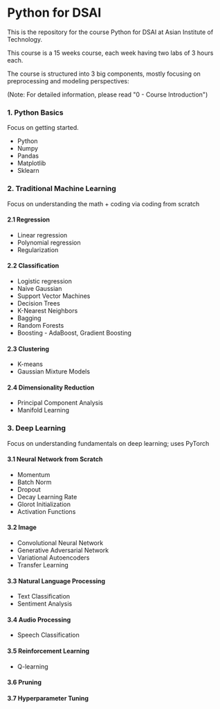 # Python for DSAI

This is the repository for the course Python for DSAI at Asian Institute of Technology.

This course is a 15 weeks course, each week having two labs of 3 hours each.

The course is structured into 3 big components, mostly focusing on preprocessing and modeling perspectives:

(Note: For detailed information, please read "0 - Course Introduction")

### 1. Python Basics
Focus on getting started.
  - Python
  - Numpy
  - Pandas
  - Matplotlib
  - Sklearn
  
### 2. Traditional Machine Learning
Focus on understanding the math + coding via coding from scratch

#### 2.1 Regression
  - Linear regression
  - Polynomial regression
  - Regularization
  
#### 2.2 Classification
  - Logistic regression
  - Naive Gaussian
  - Support Vector Machines
  - Decision Trees
  - K-Nearest Neighbors
  - Bagging
  - Random Forests
  - Boosting - AdaBoost, Gradient Boosting
  
#### 2.3 Clustering
  - K-means
  - Gaussian Mixture Models

#### 2.4 Dimensionality Reduction
  - Principal Component Analysis
  - Manifold Learning

### 3. Deep Learning
Focus on understanding fundamentals on deep learning; uses PyTorch

#### 3.1 Neural Network from Scratch
  - Momentum
  - Batch Norm
  - Dropout
  - Decay Learning Rate
  - Glorot Initialization
  - Activation Functions
#### 3.2 Image
  - Convolutional Neural Network
  - Generative Adversarial Network
  - Variational Autoencoders
  - Transfer Learning
#### 3.3 Natural Language Processing
  - Text Classification
  - Sentiment Analysis
#### 3.4 Audio Processing
  - Speech Classification
#### 3.5 Reinforcement Learning
  - Q-learning
#### 3.6 Pruning
#### 3.7 Hyperparameter Tuning

